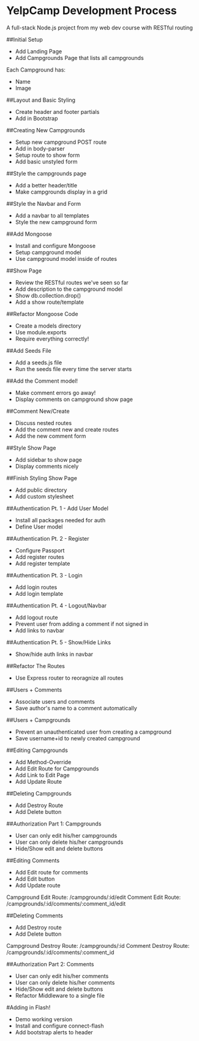 # YelpCamp Development Process
A full-stack Node.js project from my web dev course with RESTful routing

##Initial Setup
* Add Landing Page
* Add Campgrounds Page that lists all campgrounds

Each Campground has:
   * Name
   * Image

##Layout and Basic Styling
* Create header and footer partials
* Add in Bootstrap

##Creating New Campgrounds
* Setup new campground POST route
* Add in body-parser
* Setup route to show form
* Add basic unstyled form

##Style the campgrounds page
* Add a better header/title
* Make campgrounds display in a grid

##Style the Navbar and Form
* Add a navbar to all templates
* Style the new campground form

##Add Mongoose
* Install and configure Mongoose
* Setup campground model
* Use campground model inside of routes

##Show Page
* Review the RESTful routes we've seen so far
* Add description to the campground model
* Show db.collection.drop()
* Add a show route/template

##Refactor Mongoose Code
* Create a models directory
* Use module.exports
* Require everything correctly!

##Add Seeds File
* Add a seeds.js file
* Run the seeds file every time the server starts

##Add the Comment model!
* Make comment errors go away!
* Display comments on campground show page

##Comment New/Create
* Discuss nested routes
* Add the comment new and create routes
* Add the new comment form

##Style Show Page
* Add sidebar to show page
* Display comments nicely

##Finish Styling Show Page
* Add public directory
* Add custom stylesheet

##Authentication Pt. 1 - Add User Model
* Install all packages needed for auth
* Define User model 

##Authentication Pt. 2 - Register
* Configure Passport
* Add register routes
* Add register template

##Authentication Pt. 3 - Login
* Add login routes
* Add login template

##Authentication Pt. 4 - Logout/Navbar
* Add logout route
* Prevent user from adding a comment if not signed in
* Add links to navbar

##Authentication Pt. 5 - Show/Hide Links
* Show/hide auth links in navbar 

##Refactor The Routes
* Use Express router to reoragnize all routes

##Users + Comments
* Associate users and comments
* Save author's name to a comment automatically

##Users + Campgrounds
* Prevent an unauthenticated user from creating a campground
* Save username+id to newly created campground

##Editing Campgrounds
* Add Method-Override
* Add Edit Route for Campgrounds
* Add Link to Edit Page
* Add Update Route

##Deleting Campgrounds
* Add Destroy Route
* Add Delete button

##Authorization Part 1: Campgrounds
* User can only edit his/her campgrounds
* User can only delete his/her campgrounds
* Hide/Show edit and delete buttons

##Editing Comments
* Add Edit route for comments
* Add Edit button
* Add Update route

Campground Edit Route: /campgrounds/:id/edit
Comment Edit Route:    /campgrounds/:id/comments/:comment_id/edit

##Deleting Comments
* Add Destroy route
* Add Delete button

Campground Destroy Route: /campgrounds/:id
Comment Destroy Route:    /campgrounds/:id/comments/:comment_id

##Authorization Part 2: Comments
* User can only edit his/her comments
* User can only delete his/her comments
* Hide/Show edit and delete buttons
* Refactor Middleware to a single file

#Adding in Flash!
* Demo working version
* Install and configure connect-flash
* Add bootstrap alerts to header
